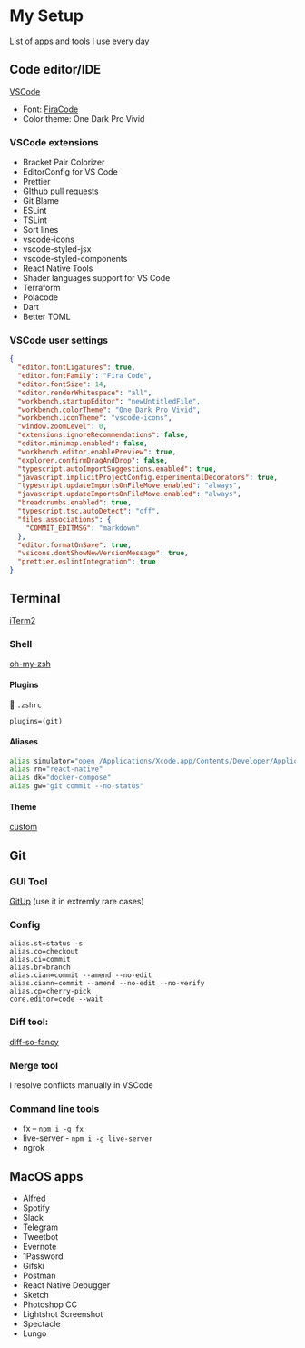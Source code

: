 # My Setup

List of apps and tools I use every day

## Code editor/IDE

[VSCode](https://code.visualstudio.com/)

- Font: [FiraCode](https://github.com/tonsky/FiraCode)
- Color theme: One Dark Pro Vivid

### VSCode extensions

- Bracket Pair Colorizer
- EditorConfig for VS Code
- Prettier
- GIthub pull requests
- Git Blame
- ESLint
- TSLint
- Sort lines
- vscode-icons
- vscode-styled-jsx
- vscode-styled-components
- React Native Tools
- Shader languages support for VS Code
- Terraform
- Polacode
- Dart
- Better TOML

### VSCode user settings

```json
{
  "editor.fontLigatures": true,
  "editor.fontFamily": "Fira Code",
  "editor.fontSize": 14,
  "editor.renderWhitespace": "all",
  "workbench.startupEditor": "newUntitledFile",
  "workbench.colorTheme": "One Dark Pro Vivid",
  "workbench.iconTheme": "vscode-icons",
  "window.zoomLevel": 0,
  "extensions.ignoreRecommendations": false,
  "editor.minimap.enabled": false,
  "workbench.editor.enablePreview": true,
  "explorer.confirmDragAndDrop": false,
  "typescript.autoImportSuggestions.enabled": true,
  "javascript.implicitProjectConfig.experimentalDecorators": true,
  "typescript.updateImportsOnFileMove.enabled": "always",
  "javascript.updateImportsOnFileMove.enabled": "always",
  "breadcrumbs.enabled": true,
  "typescript.tsc.autoDetect": "off",
  "files.associations": {
    "COMMIT_EDITMSG": "markdown"
  },
  "editor.formatOnSave": true,
  "vsicons.dontShowNewVersionMessage": true,
  "prettier.eslintIntegration": true
}
```

## Terminal

[iTerm2](https://www.iterm2.com/)

### Shell

[oh-my-zsh](https://ohmyz.sh/)

#### Plugins

📄 `.zshrc`

```
plugins=(git)
```

#### Aliases

```sh
alias simulator="open /Applications/Xcode.app/Contents/Developer/Applications/Simulator.app"
alias rn="react-native"
alias dk="docker-compose"
alias gw="git commit --no-status"
```

#### Theme

[custom](https://gist.github.com/lesnitsky/25f232992f2b6eb3df50)

## Git

### GUI Tool

[GitUp](https://gitup.co/) (use it in extremly rare cases)

### Config

```
alias.st=status -s
alias.co=checkout
alias.ci=commit
alias.br=branch
alias.cian=commit --amend --no-edit
alias.ciann=commit --amend --no-edit --no-verify
alias.cp=cherry-pick
core.editor=code --wait
```

### Diff tool:

[diff-so-fancy](https://github.com/so-fancy/diff-so-fancy)

### Merge tool

I resolve conflicts manually in VSCode

### Command line tools

- fx – `npm i -g fx`
- live-server - `npm i -g live-server`
- ngrok

## MacOS apps

- Alfred
- Spotify
- Slack
- Telegram
- Tweetbot
- Evernote
- 1Password
- Gifski
- Postman
- React Native Debugger
- Sketch
- Photoshop CC
- Lightshot Screenshot
- Spectacle
- Lungo
